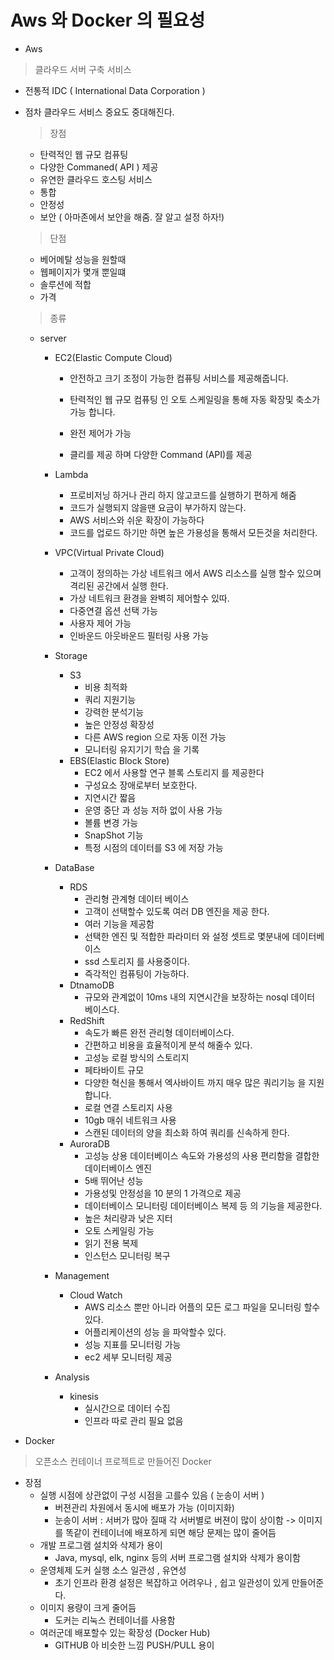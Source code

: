 # Aws 와 Docker 의 필요성 

- Aws

> 클라우드 서버 구축 서비스 


  - 전통적 IDC ( International Data Corporation )
  - 점차 클라우드 서비스 중요도 중대해진다.

    > 장점 

    - 탄력적인 웹 규모 컴퓨팅
    - 다양한 Commaned( API ) 제공 
    - 유연한 클라우드 호스팅 서비스
    - 통합 
    - 안정성
    - 보안 ( 아마존에서 보안을 해줌. 잘 알고 설정 하자!)

    > 단점

    - 베어메탈 성능을 원할때
    - 웹페이지가 몇개 뿐일떄
    - 솔루션에 적합
    - 가격
    
    > 종류
  
      - server 

          - EC2(Elastic Compute Cloud)   

            - 안전하고 크기 조정이 가능한 컴퓨팅 서비스를 제공해줍니다.

            - 탄력적인 웹 규모 컴퓨팅 인 오토 스케일링을 통해 자동 확장및 축소가 가능 합니다.

            - 완전 제어가 가능 

            - 클리를 제공 하며 다양한 Command (API)를 제공

          - Lambda
            - 프로비저닝 하거나 관리 하지 않고코드를 실행하기 편하게 해줌
            - 코드가 실행되지 않을땐 요금이 부가하지 않는다.
            - AWS 서비스와 쉬운 확장이 가능하다
            - 코드를 업로드 하기만 하면 높은 가용성을 통해서 모든것을 처리한다.
          - VPC(Virtual Private Cloud)
            - 고객이 정의하는 가상 네트워크 에서 AWS 리소스를 실행 할수 있으며 격리된 공간에서 실행 한다.
            - 가상 네트워크 환경을 완벽히 제어할수 있따.
            - 다중연결 옵션 선택 가능 
            - 사용자 제어 가능 
            - 인바운드 아웃바운드 필터링 사용 가능
        - Storage
  
          - S3 
            - 비용 최적화
            - 쿼리 지원기능 
            - 강력한 분석기능 
            - 높은 안정성 확장성
            - 다른 AWS region 으로 자동 이전 가능
            - 모니터링 유지기기 학습 을 기록
          - EBS(Elastic Block Store)
            - EC2 에서 사용할 연구 블록 스토리지 를 제공한다
            - 구성요소 장애로부터 보호한다.
            - 지연시간 짧음
            - 운영 중단 과 성능 저하 없이 사용 가능
            - 볼륨 변경 가능
            - SnapShot 기능
            - 특정 시점의 데이터를 S3 에 저장 가능
        - DataBase
          - RDS
            - 관리형 관계형 데이터 베이스 
            - 고객이 선택할수 있도록 여러 DB 엔진을 제공 한다.
            - 여러 기능을 제공함 
            - 선택한 엔진 및 적합한 파라미터 와 설정 셋트로 몇분내에 데이터베이스
            - ssd 스토리지 를 사용중이다.
            - 즉각적인 컴퓨팅이 가능하다.
          - DtnamoDB
            - 규모와 관계없이 10ms 내의 지연시간을 보장하는 nosql 데이터 베이스다.
          - RedShift
            - 속도가 빠른 완전 관리형 데이터베이스다.
            - 간편하고 비용을 효율적이게 분석 해줄수 있다.
            - 고성능 로컬 방식의 스토리지 
            - 페타바이트 규모
            - 다양한 혁신을 통해서 엑사바이트 까지 매우 많은 쿼리기능 을 지원합니다.
            - 로컬 연결 스토리지 사용
            - 10gb 매쉬 네트워크 사용 
            - 스캔된 데이터의 양을 최소화 하여 쿼리를 신속하게 한다.
          - AuroraDB
            - 고성능 상용 데이터베이스 속도와 가용성의 사용 편리함을 결합한 데이터베이스 엔진 
            - 5배 뛰어난 성능 
            - 가용성및 안정성을 10 분의 1 가격으로 제공 
            - 데이터베이스 모니터링 데이터베이스 복제 등 의 기능을 제공한다.
            - 높은 처리량과 낮은 지터 
            - 오토 스케일링 가능
            - 읽기 전용 복제
            - 인스턴스 모니터링 복구
        - Management
          - Cloud Watch
            - AWS 리소스 뿐만 아니라 어플의 모든 로그 파일을 모니터링 할수 있다.
            - 어플리케이션의 성능 을 파악할수 있다.
            - 성능 지표를 모니터링 가능
            - ec2 세부 모니터링 제공
        - Analysis
          - kinesis
            - 실시간으로 데이터 수집
            - 인프라 따로 관리 필요 없음
  
- Docker
  
> 오픈소스 컨테이너 프로젝트로 만들어진 Docker 

  - 장점
    - 실행 시점에 상관없이 구성 시점을 고를수 있음 ( 눈송이 서버 )
      - 버젼관리 차원에서 동시에 배포가 가능 (이미지화)
      - 눈송이 서버 : 서버가 많아 질때 각 서버별로 버젼이 많이 상이함 -> 이미지를 똑같이 컨테이너에 배포하게 되면 해당 문제는 많이 줄어듬
    - 개발 프로그램 설치와 삭제가 용이
      - Java, mysql, elk, nginx 등의 서버 프로그램 설치와 삭제가 용이함
    - 운영체제 도커 실행 소스 일관성 , 유연성
      - 초기 인프라 환경 설정은 복잡하고 어려우나 , 쉽고 일관성이 있게 만들어준다.
    - 이미지 용량이 크게 줄어듬
      - 도커는 리눅스 컨테이너를 사용함
    - 여러군데 배포할수 있는 확장성 (Docker Hub)
      - GITHUB 아 비슷한 느낌 PUSH/PULL 용이